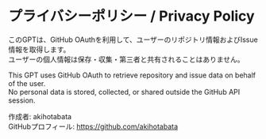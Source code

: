 # プライバシーポリシー / Privacy Policy

このGPTは、GitHub OAuthを利用して、ユーザーのリポジトリ情報およびIssue情報を取得します。  
ユーザーの個人情報は保存・収集・第三者と共有されることはありません。

This GPT uses GitHub OAuth to retrieve repository and issue data on behalf of the user.  
No personal data is stored, collected, or shared outside the GitHub API session.

作成者: akihotabata  
GitHubプロフィール: https://github.com/akihotabata
